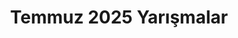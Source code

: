 ---
layout: monthly
title: "Temmuz 2025 Yarışmalar"
key: "temmuz 2025"
description: "Temmuz 2025 son başvuru tarihli tüm edebiyat yarışmaları, senaryo yarışmaları, yazı yazma yarışmaları, öykü yarışmalarına buradan ulaşabilirsiniz."
permalink: "temmuz-2025-yarismalar/"
---